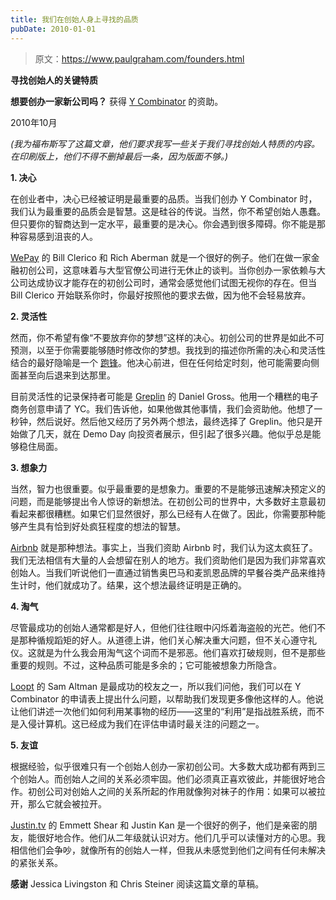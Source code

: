 ```yaml
---
title: 我们在创始人身上寻找的品质
pubDate: 2010-01-01
---
```


> 原文：https://www.paulgraham.com/founders.html 

            
**寻找创始人的关键特质**

**想要创办一家新公司吗？** 获得 [Y Combinator](http://ycombinator.com/apply.html) 的资助。

2010年10月

_(我为福布斯写了这篇文章，他们要求我写一些关于我们寻找创始人特质的内容。在印刷版上，他们不得不删掉最后一条，因为版面不够。)_

**1\. 决心**

在创业者中，决心已经被证明是最重要的品质。当我们创办 Y Combinator 时，我们认为最重要的品质会是智慧。这是硅谷的传说。当然，你不希望创始人愚蠢。但只要你的智商达到一定水平，最重要的是决心。你会遇到很多障碍。你不能是那种容易感到沮丧的人。

[WePay](http://wepay.com) 的 Bill Clerico 和 Rich Aberman 就是一个很好的例子。他们在做一家金融初创公司，这意味着与大型官僚公司进行无休止的谈判。当你创办一家依赖与大公司达成协议才能存在的初创公司时，通常会感觉他们试图无视你的存在。但当 Bill Clerico 开始联系你时，你最好按照他的要求去做，因为他不会轻易放弃。

**2\. 灵活性**

然而，你不希望有像“不要放弃你的梦想”这样的决心。初创公司的世界是如此不可预测，以至于你需要能够随时修改你的梦想。我找到的描述你所需的决心和灵活性结合的最好隐喻是一个 [跑锋](relres.html)。他决心前进，但在任何给定时刻，他可能需要向侧面甚至向后退来到达那里。

目前灵活性的记录保持者可能是 [Greplin](http://greplin.com) 的 Daniel Gross。他用一个糟糕的电子商务创意申请了 YC。我们告诉他，如果他做其他事情，我们会资助他。他想了一秒钟，然后说好。然后他又经历了另外两个想法，最终选择了 Greplin。他只是开始做了几天，就在 Demo Day 向投资者展示，但引起了很多兴趣。他似乎总是能够稳住局面。

**3\. 想象力**

当然，智力也很重要。似乎最重要的是想象力。重要的不是能够迅速解决预定义的问题，而是能够提出令人惊讶的新想法。在初创公司的世界中，大多数好主意最初看起来都很糟糕。如果它们显然很好，那么已经有人在做了。因此，你需要那种能够产生具有恰到好处疯狂程度的想法的智慧。

[Airbnb](http://airbnb.com) 就是那种想法。事实上，当我们资助 Airbnb 时，我们认为这太疯狂了。我们无法相信有大量的人会想留在别人的地方。我们资助他们是因为我们非常喜欢创始人。当我们听说他们一直通过销售奥巴马和麦凯恩品牌的早餐谷类产品来维持生计时，他们就成功了。结果，这个想法最终证明是正确的。

**4\. 淘气**

尽管最成功的创始人通常都是好人，但他们往往眼中闪烁着海盗般的光芒。他们不是那种循规蹈矩的好人。从道德上讲，他们关心解决重大问题，但不关心遵守礼仪。这就是为什么我会用淘气这个词而不是邪恶。他们喜欢打破规则，但不是那些重要的规则。不过，这种品质可能是多余的；它可能被想象力所隐含。

[Loopt](http://loopt.com) 的 Sam Altman 是最成功的校友之一，所以我们问他，我们可以在 Y Combinator 的申请表上提出什么问题，以帮助我们发现更多像他这样的人。他说让他们讲述一次他们如何利用某事物的经历——这里的“利用”是指战胜系统，而不是入侵计算机。这已经成为我们在评估申请时最关注的问题之一。

**5\. 友谊**

根据经验，似乎很难只有一个创始人创办一家初创公司。大多数大成功都有两到三个创始人。而创始人之间的关系必须牢固。他们必须真正喜欢彼此，并能很好地合作。初创公司对创始人之间的关系所起的作用就像狗对袜子的作用：如果可以被拉开，那么它就会被拉开。

[Justin.tv](http://justin.tv) 的 Emmett Shear 和 Justin Kan 是一个很好的例子，他们是亲密的朋友，能很好地合作。他们从二年级就认识对方。他们几乎可以读懂对方的心思。我相信他们会争吵，就像所有的创始人一样，但我从未感觉到他们之间有任何未解决的紧张关系。

**感谢** Jessica Livingston 和 Chris Steiner 阅读这篇文章的草稿。
